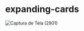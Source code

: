 # expanding-cards
![Captura de Tela (2901)](https://user-images.githubusercontent.com/101275346/209730872-94181901-cfb3-43de-82f4-301d74c50451.png)

